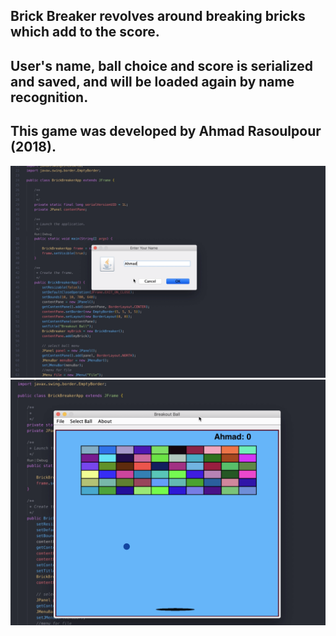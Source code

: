 ## Brick Breaker revolves around breaking bricks which add to the score.
## User's name, ball choice and score is serialized and saved, and will be loaded again by name recognition.
## This game was developed by Ahmad Rasoulpour (2018).


<img src="https://github.com/ahmad1598/Java/blob/master/projectBrick/img/1.png?raw=true"/>

<br />
<img src="https://github.com/ahmad1598/Java/blob/master/projectBrick/img/2.png?raw=true" />

<br />
